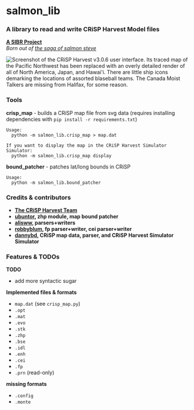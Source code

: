 # salmon_lib
### A library to read and write CRiSP Harvest Model files
**[A SIBR Project](https://sibr.dev)** <br />
*Born out of [the saga of salmon steve](https://salmon.sibr.dev/steve.html)*
<br />

![Screenshot of the CRiSP Harvest v3.0.6 user interface. Its traced map of the Pacific Northwest has been replaced with an overly detailed render of all of North America, Japan, and Hawai'i. There are little ship icons demarking the locations of assorted blaseball teams. The Canada Moist Talkers are missing from Halifax, for some reason.](https://salmon.sibr.dev/crisp_blaseball.png)

### Tools
**crisp_map** - builds a CRiSP map file from svg data
(requires installing dependencies with `pip install -r requirements.txt`)
```
Usage:
  python -m salmon_lib.crisp_map > map.dat

If you want to display the map in the CRiSP Harvest Simulator Simulator:
  python -m salmon_lib.crisp_map display
```
**bound_patcher** - patches lat/long bounds in CRiSP
```
Usage:
  python -m salmon_lib.bound_patcher
```

### Credits & contributors
- **[The CRiSP Harvest Team](http://www.cbr.washington.edu/analysis/archive/harvest/crispharvest)**
- **[ubuntor](https://github.com/ubuntor), zhp module, map bound patcher**
- **[alisww](https://github.com/alisww), parsers+writers**
- **[robbyblum](https://github.com/robbyblum), fp parser+writer, cei parser+writer**
- **[dannybd](https://github.com/dannybd), CRiSP map data, parser, and CRiSP Harvest Simulator Simulator**

### Features & TODOs
**TODO**
- add more syntactic sugar

**Implemented files & formats**
- `map.dat` (see `crisp_map.py`)
- `.opt`
- `.mat`
- `.evo`
- `.stk`
- `.zhp`
- `.bse`
- `.idl`
- `.enh`
- `.cei`
- `.fp`
- `.prn` (read-only)

**missing formats**
- `.config`
- `.monte`
